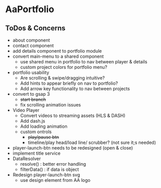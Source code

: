# AaPortfolio

## ToDos & Concerns
- about component
- contact component
- add details component to portfolio module
- convert main-menu to a shared component
  - use shared menu in portfolio to nav between player & details
  - custom project colors for portfolio menu?
- portfolio usability
  - Are scrolling & swipe/dragging intuitive?
  - Add hints to appear briefly on nav to portfolio?
  - Add arrow key functionality to nav between projects
- convert to gsap 3
  - ~~start branch~~
  - fix scrolling animation issues
- Video Player
  - Convert videos to streaming assets (HLS & DASH)
  - Add dash.js
  - Add loading animation
  - custom ontrols
    - ~~play/pause btn~~
    - timeline/play head/load line/ scrubber? (not sure it;s needed)
- player-launch-btn needs to be redesigned (open & close)
- implement title service
- DataResolver
  - resolve() : better error handling
  - filterData() : if data is object
- Redesign player-launch-btn svg
  - use design element from AA logo


